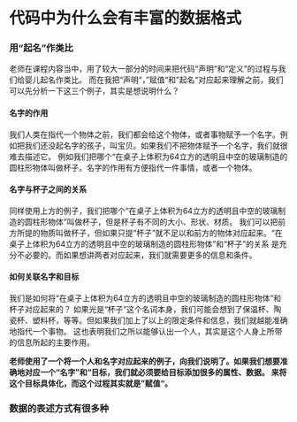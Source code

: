 代码中为什么会有丰富的数据格式
=====
### 用“起名”作类比
老师在课程内容当中，用了较大一部分的时间来把代码“声明“和“定义”的过程与我们给婴儿起名作类比。
而在我把“声明“，”赋值“和”起名“对应起来理解之前，我们可以先分析一下这三个例子，其实是想说明什么？
#### 名字的作用
我们人类在指代一个物体之前，我们都会给这个物体，或者事物赋予一个名字。例如把我们还没起名字的孩子，叫宝贝。如果我们不把物体赋予一个名字，我们就很难去描述它。
例如我们把哪个“在桌子上体积为64立方的透明且中空的玻璃制造的圆柱形物体叫做杯子。名字的作用有方便指代一件事情，或者一个物体。
#### 名字与杯子之间的关系
同样使用上方的例子，我们把哪个“在桌子上体积为64立方的透明且中空的玻璃制造的圆柱形物体”叫做杯子，但是杯子有不同的大小、形状、材质。
我们可以把前方所提的物质叫做杯子，但如果只提“杯子”就不足以和前方的物体对应起来。“在桌子上体积为64立方的透明且中空的玻璃制造的圆柱形物体”和“杯子”的关系
是充分不必要的。而如果想讲两者对应起来，我们就需要更多的信息和条件。
#### 如何关联名字和目标
我们是如何将“在桌子上体积为64立方的透明且中空的玻璃制造的圆柱形物体”和杯子对应起来的？
如果光是“杯子”这个名词本身，我们可能会想到了保温杯、陶瓷杯、塑料杯，等等。但如果我们加上了以上的限定条件和信息，我们就越能准确地指代一个事物。
这也表明我们之所以能够认出一个人，其实是这个人身上所带的信息所起的主要作用。

**老师使用了一个将一个人和名字对应起来的例子，向我们说明了。如果我们想要准确地对应一个“名字”和“目标，我们就必须要给目标添加很多的属性、数据。
来将这个目标具体化，而这个过程其实就是”赋值“。**

### 数据的表述方式有很多种



